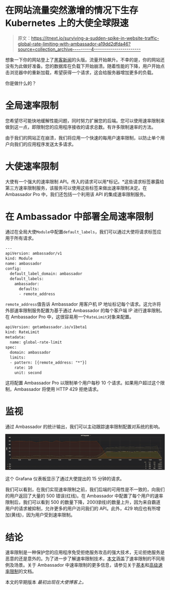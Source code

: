# 在网站流量突然激增的情况下生存 Kubernetes 上的大使全球限速

> 原文：<https://itnext.io/surviving-a-sudden-spike-in-website-traffic-global-rate-limiting-with-ambassador-a19dd2dfda46?source=collection_archive---------4----------------------->

想象一下你的网站登上了[黑客新闻](https://news.ycombinator.com/)的头版。流量开始飙升。不幸的是，你的网站还没有为此做好准备。您的数据库在负载下开始崩溃。随着性能的下降，用户开始点击浏览器中的重新加载，希望获得一个请求，这会给服务器增加更多的负载。

你是做什么的？

# 全局速率限制

您希望尽可能快地缓解性能问题，同时努力扩展您的后端。您可以使用速率限制来做到这一点，即限制您的应用程序接收的请求总数。有许多限制速率的方法。

由于我们的网站正在崩溃，我们将应用一个快速的每用户速率限制，以防止单个用户向我们的应用程序发送太多请求。

# 大使速率限制

大使有一个强大的速率限制 API。传入的请求可以用*标记。*这些请求标签暴露给第三方速率限制服务，该服务可以使用这些标签来做出速率限制决定。在 Ambassador Pro 中，我们还包括一个利用该 API 的集成速率限制服务。

# 在 Ambassador 中部署全局速率限制

通过在全局大使`Module`中配置`default_labels`，我们可以通过大使将请求标签应用于所有请求。

```
---
apiVersion: ambassador/v1
kind: Module
name: ambassador
config:
  default_label_domain: ambassador
  default_labels:
    ambassador:
      defaults:
      - remote_address
```

`remote_address`值告诉 Ambassador 用客户机 IP 地址标记每个请求。这允许将外部速率限制服务配置为基于通过 Ambassador 的每个客户端 IP 进行速率限制。在 Ambassador Pro 中，这很容易用一个`RateLimit`对象来配置。

```
apiVersion: getambassador.io/v1beta1
kind: RateLimit
metadata:
  name: global-rate-limit
spec:
  domain: ambassador
  limits:
  - pattern: [{remote_address: "*"}]
    rate: 10
    unit: second
```

这将配置 Ambassador Pro 以限制单个用户每秒 10 个请求。如果用户超过这个限制，Ambassador 将使用 HTTP 429 拒绝请求。

# 监视

通过 Ambassador 的统计输出，我们可以主动跟踪速率限制配置对系统的影响。

![](img/03eb394f948f52f6d28de59717aef213.png)

这个 Grafana 仪表板显示了通过大使提出的 15 分钟的请求。

我们可以看到，在我们实现速率限制之前，我们后端的可用性是不一致的，向我们的用户返回了大量的 500 错误(红线)。在 Ambassador 中配置了每个用户的速率限制后，我们可以看到 500 的数量下降，200(绿线)的数量上升，因为来自霸道用户的请求被抑制，允许更多的用户访问我们的 API。此外，429 响应也有所增加(黄线)，因为用户受到速率限制。

# 结论

速率限制是一种保护您的应用程序免受拒绝服务攻击的强大技术，无论拒绝服务是恶意的还是意外的。为了进一步了解速率限制技术，[本文](https://www.getambassador.io/user-guide/rate-limiting)涵盖了速率限制的不同用例及场景。关于 Ambassador 中速率限制的更多信息，请参见关于[基本](https://www.getambassador.io/user-guide/rate-limiting-tutorial)和[高级速率限制](https://www.getambassador.io/user-guide/advanced-rate-limiting)的文档。

本文的早期版本 *最初出现在大使博客上。*